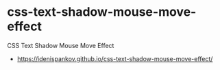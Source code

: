 # css-text-shadow-mouse-move-effect

CSS Text Shadow Mouse Move Effect

- https://idenispankov.github.io/css-text-shadow-mouse-move-effect/
